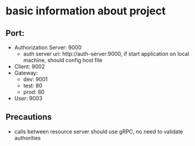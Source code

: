 # basic information about project
## Port:
- Authorization Server: 9000
  - auth server uri: http://auth-server:9000, if start application on local machine, should config host file
- Client: 9002  
- Gateway: 
    - dev: 9001
    - test: 80
    - prod: 80
- User: 9003
## Precautions
- calls between resource server should use gRPC, no need to validate authorities

